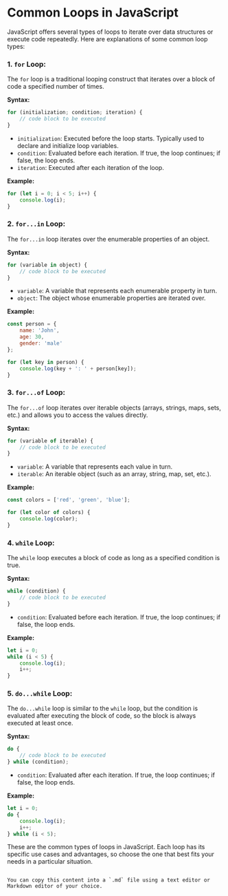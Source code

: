 
# Common Loops in JavaScript

JavaScript offers several types of loops to iterate over data structures or execute code repeatedly. Here are explanations of some common loop types:

### 1. `for` Loop:

The `for` loop is a traditional looping construct that iterates over a block of code a specified number of times.

**Syntax:**
```javascript
for (initialization; condition; iteration) {
    // code block to be executed
}
```

- `initialization`: Executed before the loop starts. Typically used to declare and initialize loop variables.
- `condition`: Evaluated before each iteration. If true, the loop continues; if false, the loop ends.
- `iteration`: Executed after each iteration of the loop.

**Example:**
```javascript
for (let i = 0; i < 5; i++) {
    console.log(i);
}
```

### 2. `for...in` Loop:

The `for...in` loop iterates over the enumerable properties of an object.

**Syntax:**
```javascript
for (variable in object) {
    // code block to be executed
}
```

- `variable`: A variable that represents each enumerable property in turn.
- `object`: The object whose enumerable properties are iterated over.

**Example:**
```javascript
const person = {
    name: 'John',
    age: 30,
    gender: 'male'
};

for (let key in person) {
    console.log(key + ': ' + person[key]);
}
```

### 3. `for...of` Loop:

The `for...of` loop iterates over iterable objects (arrays, strings, maps, sets, etc.) and allows you to access the values directly.

**Syntax:**
```javascript
for (variable of iterable) {
    // code block to be executed
}
```

- `variable`: A variable that represents each value in turn.
- `iterable`: An iterable object (such as an array, string, map, set, etc.).

**Example:**
```javascript
const colors = ['red', 'green', 'blue'];

for (let color of colors) {
    console.log(color);
}
```

### 4. `while` Loop:

The `while` loop executes a block of code as long as a specified condition is true.

**Syntax:**
```javascript
while (condition) {
    // code block to be executed
}
```

- `condition`: Evaluated before each iteration. If true, the loop continues; if false, the loop ends.

**Example:**
```javascript
let i = 0;
while (i < 5) {
    console.log(i);
    i++;
}
```

### 5. `do...while` Loop:

The `do...while` loop is similar to the `while` loop, but the condition is evaluated after executing the block of code, so the block is always executed at least once.

**Syntax:**
```javascript
do {
    // code block to be executed
} while (condition);
```

- `condition`: Evaluated after each iteration. If true, the loop continues; if false, the loop ends.

**Example:**
```javascript
let i = 0;
do {
    console.log(i);
    i++;
} while (i < 5);
```

These are the common types of loops in JavaScript. Each loop has its specific use cases and advantages, so choose the one that best fits your needs in a particular situation.
```

You can copy this content into a `.md` file using a text editor or Markdown editor of your choice.